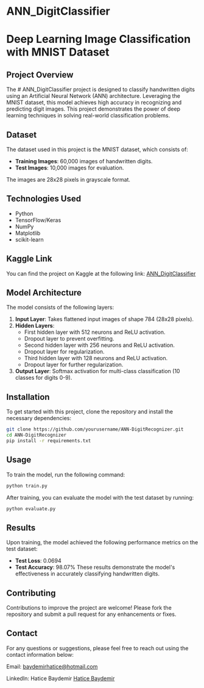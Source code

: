 # ANN_DigitClassifier

# Deep Learning Image Classification with MNIST Dataset

## Project Overview
The # ANN_DigitClassifier project is designed to classify handwritten digits using an Artificial Neural Network (ANN) architecture. Leveraging the MNIST dataset, this model achieves high accuracy in recognizing and predicting digit images. This project demonstrates the power of deep learning techniques in solving real-world classification problems.

## Dataset

The dataset used in this project is the MNIST dataset, which consists of:
- **Training Images**: 60,000 images of handwritten digits.
- **Test Images**: 10,000 images for evaluation.
  
The images are 28x28 pixels in grayscale format.

## Technologies Used
- Python
- TensorFlow/Keras
- NumPy
- Matplotlib
- scikit-learn

## Kaggle Link
You can find the project on Kaggle at the following link: [ ANN_DigitClassifier](https://www.kaggle.com/code/haticebaydemir/ann-digitclassifier) 


## Model Architecture

The model consists of the following layers:
1. **Input Layer**: Takes flattened input images of shape 784 (28x28 pixels).
2. **Hidden Layers**:
   - First hidden layer with 512 neurons and ReLU activation.
   - Dropout layer to prevent overfitting.
   - Second hidden layer with 256 neurons and ReLU activation.
   - Dropout layer for regularization.
   - Third hidden layer with 128 neurons and ReLU activation.
   - Dropout layer for further regularization.
3. **Output Layer**: Softmax activation for multi-class classification (10 classes for digits 0-9).


## Installation

To get started with this project, clone the repository and install the necessary dependencies:

```bash
git clone https://github.com/yourusername/ANN-DigitRecognizer.git
cd ANN-DigitRecognizer
pip install -r requirements.txt
```

## Usage
To train the model, run the following command:
```bash
python train.py
```
After training, you can evaluate the model with the test dataset by running:
```bash
python evaluate.py
```

## Results
Upon training, the model achieved the following performance metrics on the test dataset:

- **Test Loss**: 0.0694
- **Test Accuracy**: 98.07%
These results demonstrate the model's effectiveness in accurately classifying handwritten digits.

## Contributing
Contributions to improve the project are welcome! Please fork the repository and submit a pull request for any enhancements or fixes.

## Contact
For any questions or suggestions, please feel free to reach out using the contact information below:

Email: baydemirhatice@hotmail.com

LinkedIn: Hatice Baydemir [Hatice Baydemir](https://www.linkedin.com/in/haticebaydemir/) 
